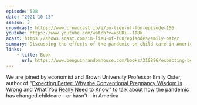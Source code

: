 ```yaml
---
episode: 528
date: "2021-10-13"
season: 3
crowdcast: https://www.crowdcast.io/e/in-lieu-of-fun-episode-156
youtube: https://www.youtube.com/watch?v=x6UDi--II8k
acast: https://shows.acast.com/in-lieu-of-fun/episodes/emily-oster
summary: Discussing the effects of the pandemic on child care in America
links:
    - title: Book
      url: https://www.penguinrandomhouse.com/books/310896/expecting-better-by-emily-oster/9780143125709
---
```

We are joined by economist and Brown University Professor Emily Oster, author of "[Expecting Better: Why the Conventional Pregnancy Wisdom Is Wrong and What You Really Need to Know][book]" to talk about how the pandemic has changed childcare—or hasn't—in America

[book]: https://www.penguinrandomhouse.com/books/310896/expecting-better-by-emily-oster/9780143125709/
